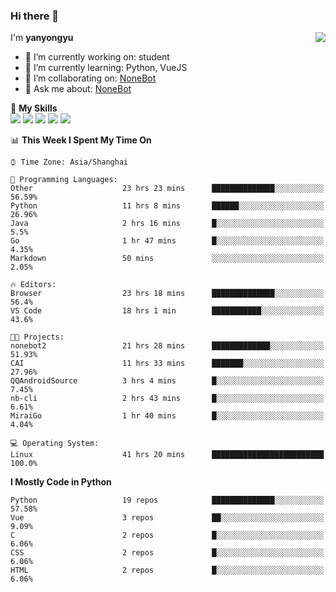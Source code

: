 ### Hi there 👋

<a href="#">
  <img align="right" src="https://github-readme-stats.vercel.app/api?username=yanyongyu&count_private=true&show_icons=true&bg_color=15,f2f7fd,E0EAFC" />
</a>

I'm **yanyongyu**

- 🔭 I’m currently working on: student
- 🌱 I’m currently learning: Python, VueJS
- 👯 I’m collaborating on: [NoneBot](https://github.com/nonebot)
- 💬 Ask me about: [NoneBot](https://github.com/nonebot)

🌟 **My Skills**  
![](https://img.shields.io/badge/-Python-3e74a2?style=flat-square&logo=Python&logoColor=fff)
![](https://img.shields.io/badge/-Vue-4fc08d?style=flat-square&logo=Vue.js&logoColor=fff)
![](https://img.shields.io/badge/-Node.js-339933?style=flat-square&logo=Node.js&logoColor=fff)
![](https://img.shields.io/badge/-Docker-2496ED?style=flat-square&logo=Docker&logoColor=fff)
![](https://img.shields.io/badge/-Linux-000000?style=flat-square&logo=Linux&logoColor=fff)

<!--START_SECTION:waka-->
📊 **This Week I Spent My Time On** 

```text
⌚︎ Time Zone: Asia/Shanghai

💬 Programming Languages: 
Other                    23 hrs 23 mins      ██████████████░░░░░░░░░░░   56.59% 
Python                   11 hrs 8 mins       ██████░░░░░░░░░░░░░░░░░░░   26.96% 
Java                     2 hrs 16 mins       █░░░░░░░░░░░░░░░░░░░░░░░░   5.5% 
Go                       1 hr 47 mins        █░░░░░░░░░░░░░░░░░░░░░░░░   4.35% 
Markdown                 50 mins             ░░░░░░░░░░░░░░░░░░░░░░░░░   2.05%

🔥 Editors: 
Browser                  23 hrs 18 mins      ██████████████░░░░░░░░░░░   56.4% 
VS Code                  18 hrs 1 min        ███████████░░░░░░░░░░░░░░   43.6%

🐱‍💻 Projects: 
nonebot2                 21 hrs 28 mins      █████████████░░░░░░░░░░░░   51.93% 
CAI                      11 hrs 33 mins      ███████░░░░░░░░░░░░░░░░░░   27.96% 
QQAndroidSource          3 hrs 4 mins        █░░░░░░░░░░░░░░░░░░░░░░░░   7.45% 
nb-cli                   2 hrs 43 mins       █░░░░░░░░░░░░░░░░░░░░░░░░   6.61% 
MiraiGo                  1 hr 40 mins        █░░░░░░░░░░░░░░░░░░░░░░░░   4.04%

💻 Operating System: 
Linux                    41 hrs 20 mins      █████████████████████████   100.0%

```

**I Mostly Code in Python** 

```text
Python                   19 repos            ██████████████░░░░░░░░░░░   57.58% 
Vue                      3 repos             ██░░░░░░░░░░░░░░░░░░░░░░░   9.09% 
C                        2 repos             █░░░░░░░░░░░░░░░░░░░░░░░░   6.06% 
CSS                      2 repos             █░░░░░░░░░░░░░░░░░░░░░░░░   6.06% 
HTML                     2 repos             █░░░░░░░░░░░░░░░░░░░░░░░░   6.06%

```



<!--END_SECTION:waka-->

